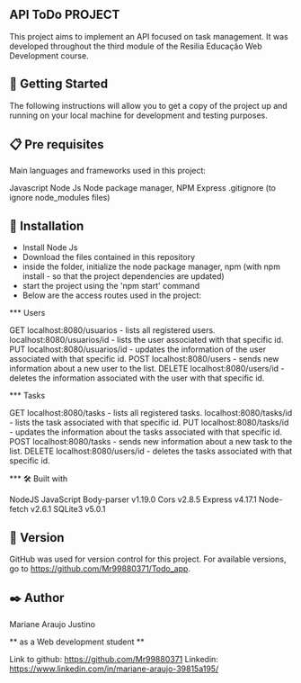 ## API ToDo PROJECT

This project aims to implement an API focused on task management. It was developed throughout the third module of the Resilia Educação Web Development course.

## 🚀 Getting Started

The following instructions will allow you to get a copy of the project up and running on your local machine for development and testing purposes.

## 📋 Pre requisites

Main languages ​​and frameworks used in this project:

Javascript
Node Js
Node package manager, NPM
Express
.gitignore (to ignore node_modules files)

## 🔧 Installation

- Install Node Js
- Download the files contained in this repository
- inside the folder, initialize the node package manager, npm (with npm install - so that the project dependencies are updated)
- start the project using the 'npm start' command
- Below are the access routes used in the project:
  
*** Users

GET localhost:8080/usuarios - lists all registered users. localhost:8080/usuarios/id - lists the user associated with that specific id.
PUT localhost:8080/usuarios/id - updates the information of the user associated with that specific id. POST localhost:8080/users - sends new information about a new user to the list.
DELETE localhost:8080/users/id - deletes the information associated with the user with that specific id.

*** Tasks

GET localhost:8080/tasks - lists all registered tasks. localhost:8080/tasks/id - lists the task associated with that specific id.
PUT localhost:8080/tasks/id - updates the information about the tasks associated with that specific id.
POST localhost:8080/tasks - sends new information about a new task to the list.
DELETE localhost:8080/users/id - deletes the tasks associated with that specific id.

*** 🛠️ Built with

NodeJS
JavaScript
Body-parser v1.19.0
Cors v2.8.5
Express v4.17.1
Node-fetch v2.6.1
SQLite3 v5.0.1

## 📌 Version
GitHub was used for version control for this project. For available versions, go to https://github.com/Mr99880371/Todo_app.

## ✒️ Author
Mariane Araujo Justino

** as a Web development student **

Link to github: https://github.com/Mr99880371
Linkedin: https://www.linkedin.com/in/mariane-araujo-39815a195/
